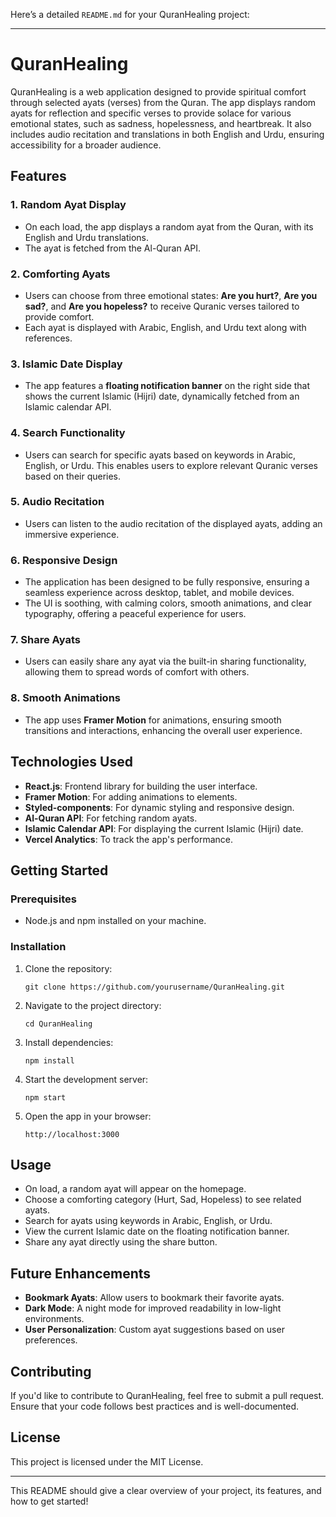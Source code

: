 Here’s a detailed `README.md` for your QuranHealing project:

---

# QuranHealing

QuranHealing is a web application designed to provide spiritual comfort through selected ayats (verses) from the Quran. The app displays random ayats for reflection and specific verses to provide solace for various emotional states, such as sadness, hopelessness, and heartbreak. It also includes audio recitation and translations in both English and Urdu, ensuring accessibility for a broader audience.

## Features

### 1. **Random Ayat Display**
   - On each load, the app displays a random ayat from the Quran, with its English and Urdu translations. 
   - The ayat is fetched from the Al-Quran API.

### 2. **Comforting Ayats**
   - Users can choose from three emotional states: **Are you hurt?**, **Are you sad?**, and **Are you hopeless?** to receive Quranic verses tailored to provide comfort.
   - Each ayat is displayed with Arabic, English, and Urdu text along with references.

### 3. **Islamic Date Display**
   - The app features a **floating notification banner** on the right side that shows the current Islamic (Hijri) date, dynamically fetched from an Islamic calendar API.

### 4. **Search Functionality**
   - Users can search for specific ayats based on keywords in Arabic, English, or Urdu. This enables users to explore relevant Quranic verses based on their queries.

### 5. **Audio Recitation**
   - Users can listen to the audio recitation of the displayed ayats, adding an immersive experience.

### 6. **Responsive Design**
   - The application has been designed to be fully responsive, ensuring a seamless experience across desktop, tablet, and mobile devices.
   - The UI is soothing, with calming colors, smooth animations, and clear typography, offering a peaceful experience for users.

### 7. **Share Ayats**
   - Users can easily share any ayat via the built-in sharing functionality, allowing them to spread words of comfort with others.

### 8. **Smooth Animations**
   - The app uses **Framer Motion** for animations, ensuring smooth transitions and interactions, enhancing the overall user experience.

## Technologies Used

- **React.js**: Frontend library for building the user interface.
- **Framer Motion**: For adding animations to elements.
- **Styled-components**: For dynamic styling and responsive design.
- **Al-Quran API**: For fetching random ayats.
- **Islamic Calendar API**: For displaying the current Islamic (Hijri) date.
- **Vercel Analytics**: To track the app's performance.

## Getting Started

### Prerequisites

- Node.js and npm installed on your machine.

### Installation

1. Clone the repository:
   ```
   git clone https://github.com/yourusername/QuranHealing.git
   ```
2. Navigate to the project directory:
   ```
   cd QuranHealing
   ```
3. Install dependencies:
   ```
   npm install
   ```

4. Start the development server:
   ```
   npm start
   ```

5. Open the app in your browser:
   ```
   http://localhost:3000
   ```

## Usage

- On load, a random ayat will appear on the homepage.
- Choose a comforting category (Hurt, Sad, Hopeless) to see related ayats.
- Search for ayats using keywords in Arabic, English, or Urdu.
- View the current Islamic date on the floating notification banner.
- Share any ayat directly using the share button.

## Future Enhancements

- **Bookmark Ayats**: Allow users to bookmark their favorite ayats.
- **Dark Mode**: A night mode for improved readability in low-light environments.
- **User Personalization**: Custom ayat suggestions based on user preferences.

## Contributing

If you'd like to contribute to QuranHealing, feel free to submit a pull request. Ensure that your code follows best practices and is well-documented.

## License

This project is licensed under the MIT License.

---

This README should give a clear overview of your project, its features, and how to get started!
